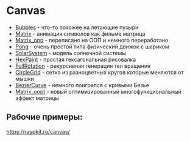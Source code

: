 # Canvas

* [Bubbles](https://raspkit.ru/canvas/canvas/Bubbles/index.htm) - что-то похожее на летающие пузыри
* [Matrix](https://raspkit.ru/canvas/canvas/Matrix/index.htm) - анимация символов как фильме матрица
* [Matrix_opp](https://raspkit.ru/canvas/canvas/Matrix_oop/index.htm) - переписано на ООП и немного переработано
* [Pong](https://raspkit.ru/canvas/canvas/Pong/index.htm) - очень простой типа физический движок с шариком
* [SolarSystem](https://raspkit.ru/canvas/canvas/SolarSystem/index.htm) - модель солнечной системы
* [HexPaint](https://raspkit.ru/canvas/canvas/HexPaint/index.htm) - простая гексагональная рисовалка
* [FullRotation](https://raspkit.ru/canvas/canvas/FullRotation/index.htm) - рекурсивная генерация тел вращения
* [CircleGrid](https://raspkit.ru/canvas/canvas/FullRotation/index.htm) - сетка из разноцветных кругов которые меняются от мышки
* [BezierCurve](https://raspkit.ru/canvas/canvas/BezierCurve/index.htm) - немного поигрался с кривыми Безье
* [Matrix_oopt](https://raspkit.ru/canvas/canvas/Matrix_oopt/index.htm) - новый оптимизированный многофункциональный эффект матрицы

## Рабочие примеры:
https://raspkit.ru/canvas/
